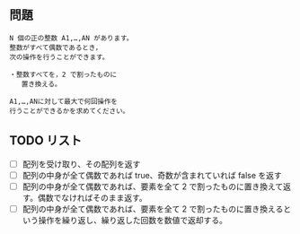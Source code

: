## 問題

```
N 個の正の整数 A1,…,AN があります。
整数がすべて偶数であるとき，
次の操作を行うことができます。

・整数すべてを，2 で割ったものに
   置き換える。

A1,…,ANに対して最大で何回操作を
行うことができるかを求めてください。
```

## TODO リスト

- [ ] 配列を受け取り、その配列を返す
- [ ] 配列の中身が全て偶数であれば true、奇数が含まれていれば false を返す
- [ ] 配列の中身が全て偶数であれば、要素を全て 2 で割ったものに置き換えて返す。偶数でなければそのまま返す。
- [ ] 配列の中身が全て偶数であれば、要素を全て 2 で割ったものに置き換えるという操作を繰り返し、繰り返した回数を数値で返却する。
